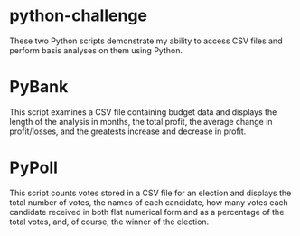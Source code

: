 # python-challenge

These two Python scripts demonstrate my ability to access CSV files and perform basis analyses on them using Python.

# PyBank

This script examines a CSV file containing budget data and displays the length of the analysis in months, the total profit, the average change in profit/losses, and the greatests increase and decrease in profit.

# PyPoll

This script counts votes stored in a CSV file for an election and displays the total number of votes, the names of each candidate, how many votes each candidate received in both flat numerical form and as a percentage of the total votes, and, of course, the winner of the election.